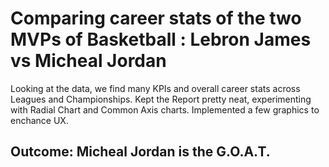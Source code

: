 # Comparing career stats of the two MVPs of Basketball : Lebron James vs Micheal Jordan
Looking at the data, we find many KPIs and overall career stats across Leagues and Championships.
Kept the Report pretty neat, experimenting with Radial Chart and Common Axis charts.
Implemented a few graphics to enchance UX.

## Outcome: Micheal Jordan is the G.O.A.T.

